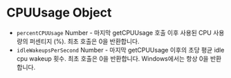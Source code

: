 # CPUUsage Object

* `percentCPUUsage` Number - 마지막 getCPUUsage 호출 이후 사용된 CPU 사용량의 퍼센티지 (%). 최초 호출은 0을 반환합니다.
* `idleWakeupsPerSecond` Number - 마지막 getCPUUsage 이후의 초당 평균 idle cpu wakeup 횟수. 최초 호출은 0을 반환합니다. Windows에서는 항상 0을 반환합니다.
